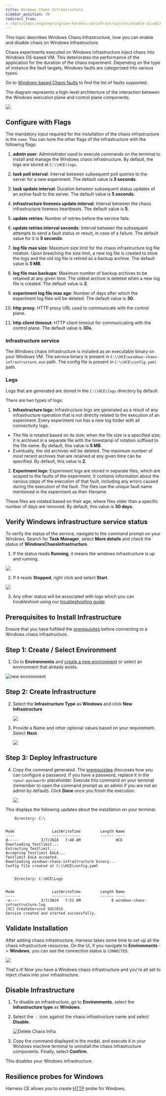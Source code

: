 ```yaml
---
title: Windows Chaos Infrastructure
sidebar_position: 30
redirect_from:
- /docs/chaos-engineering/use-harness-ce/infrastructures/enable-disable#on-linux-infrastructure
---
```


This topic describes Windows Chaos Infrastructure, how you can enable and disable chaos on Windows Infrastructure.

Chaos experiments executed on Windows infrastructure inject chaos into Windows OS-based VM. This deteriorates the performance of the application for the duration of the chaos experiment. Depending on the type of instance the fault targets, Windows faults are categorized into various types.

Go to [Windows-based Chaos faults](/docs/chaos-engineering/use-harness-ce/chaos-faults/windows/) to find the list of faults supported.

The diagram represents a high-level architecture of the interaction between the Windows execution plane and control plane components.

![](./static/detailed-architecture.png)

## Configure with Flags

The mandatory input required for the installation of the chaos infrastructure is the `name`.
You can tune the other flags of the infrastructure with the following flags:

1. **admin user**: Administrator used to execute commands on the terminal to install and manage the Windows chaos infrastructure. By default, the logs are stored at `C:\\HCE\logs`.

2. **task poll interval**: Interval between subsequent poll queries to the server for a new experiment. The default value is **5 seconds**.

3. **task update interval**: Duration between subsequent status updates of an active fault to the server. The default value is **5 seconds**.

4. **infrastructure liveness update interval**: Interval between the chaos infrastructure liveness heartbeats. The default value is **5**.

5. **update retries**: Number of retries before the service fails.

6. **update retries interval seconds**: Interval between the subsequent attempts to send a fault status or result, in case of a failure. The default value for it is **5 seconds**.

7. **log file max size**: Maximum size limit for the chaos infrastructure log file rotation. Upon breaching the size limit, a new log file is created to store the logs and the old log file is retired as a backup archive. The default value is **5 MB**.

8. **log file max backups**: Maximum number of backup archives to be retained at any given time. The oldest archive is deleted when a new log file is created. The default value is **2**.

9. **experiment log file max age**: Number of days after which the experiment log files will be deleted. The default value is **30**.

10. **http proxy**: HTTP proxy URL used to communicate with the control plane.

11. **http client timeout**: HTTP client timeout for communicating with the control plane. The default value is **30s**.

### Infrastructure service
The Windows chaos infrastructure is installed as an executable binary on your Windows VM. The service binary is present in `C:\\HCE\windows-chaos-infrastructure.exe` path. The config file is present in `C:\\HCE\config.yaml` path.

### Logs
Logs that are generated are stored in the `C:\\HCE\logs` directory by default.

There are two types of logs:
1. **Infrastructure logs:** Infrastructure logs are generated as a result of any infrastructure operation that is not directly related to the execution of an experiment. Every experiment run has a new log folder with all connectivity logs.

- The file is rotated based on its size; when the file size is a specified size, it is archived in a separate file with the timestamp of rotation suffixed to the file name. By default, this value is **5 MB**.
- Eventually, the old archives will be deleted. The maximum number of most recent archives that are retained at any given time can be specified. By default, this value is **2**.

2. **Experiment logs:** Experiment logs are stored in separate files, which are scoped to the faults of the experiment. It contains information about the various steps of the execution of that fault, including any errors caused during the execution of the fault. The files use the unique fault name mentioned in the experiment as their filename.

These files are rotated based on their age; where files older than a specific number of days are removed. By default, this value is **30 days**.


## Verify Windows infrastructure service status

To verify the status of the service, navigate to the command prompt on your Windows. Search for **Task Manager**, select **More details** and check the status of **WindowsChaosInfrastructure**.

1. If the status reads **Running**, it means the windows infrastructure is up and running.

![](./static/add-pwd-1.png)


2. If it reads **Stopped**, right click and select **Start**.

![](./static/start-service-2.png)

3. Any other status will be associated with logs which you can troubleshoot using our [troubleshooting guide](/docs/chaos-engineering/troubleshooting/)

## Prerequisites to Install Infrastructure
Ensure that you have fulfilled the [prerequisites](/docs/chaos-engineering/use-harness-ce/chaos-faults/windows/prerequisites.md) before connecting to a Windows chaos infrastructure.


## Step 1: Create / Select Environment
1. Go to **Environments** and [create a new environment](/docs/chaos-engineering/use-harness-ce/experiments/create-experiments#create-environment) or select an environment that already exists.

  ![new environment](./static/new-env.png)

## Step 2: Create Infrastructure

2. Select the **Infrastructure Type** as **Windows** and click **New Infrastructure**

    ![](./static/connect-1.png)

3. Provide a Name and other optional values based on your requirement. Select **Next**.

    ![](./static/name.png)

## Step 3: Deploy Infrastructure

4. Copy the command generated. The [prerequisites](/docs/chaos-engineering/use-harness-ce/chaos-faults/windows/prerequisites.md) discusses how you can configure a password. If you have a password, replace it in the `<your-password>` placeholder. Execute this command on your terminal (remember to open the command prompt as an admin if you are not an admin by default). Click **Done** once you finish the execution.

    ![](./static/copy-command-3.png)

This displays the following updates about the installation on your terminal.

```
    Directory: C:\


Mode                 LastWriteTime         Length Name
----                 -------------         ------ ----
d-----          3/7/2024   7:48 AM                HCE
Downloading Testlimit...
Extracting Testlimit...
Accepting Testlimit EULA...
Testlimit EULA accepted.
Downloading windows-chaos-infrastructure binary...
Config file created at C:\\HCE\config.yaml


    Directory: C:\HCE\Logs


Mode                 LastWriteTime         Length Name
----                 -------------         ------ ----
-a----          3/7/2024   7:51 AM              0 windows-chaos-infrastructure.log
[SC] CreateService SUCCESS
Service created and started successfully.

```

## Validate Installation

After adding chaos infrastructure, Harness takes some time to set up all the chaos infrastructure resources. On the UI, if you navigate to **Environments** -> **Windows**, you can see the connection status is `CONNECTED`.

  ![](./static/confirm-3.png)

That's it! Now you have a Windows chaos infrastructure and you're all set to inject chaos into your infrastructure.

## Disable Infrastructure

1. To disable an infrastructure, go to **Environments**, select the **Infrastructure type** as **Windows**. 

2. Select the `⋮` icon against the chaos infrastructure name and select **Disable**.

    ![Delete Chaos Infra](./static/disable-1.png)

2. Copy the command displayed in the modal, and execute it in your Windows machine terminal to uninstall the chaos infrastructure components. Finally, select **Confirm**.

This disables your Windows infrastructure.

## Resilience probes for Windows

Harness CE allows you to create [HTTP](/docs/chaos-engineering/use-harness-ce/probes/http-probe) probe for Windows.